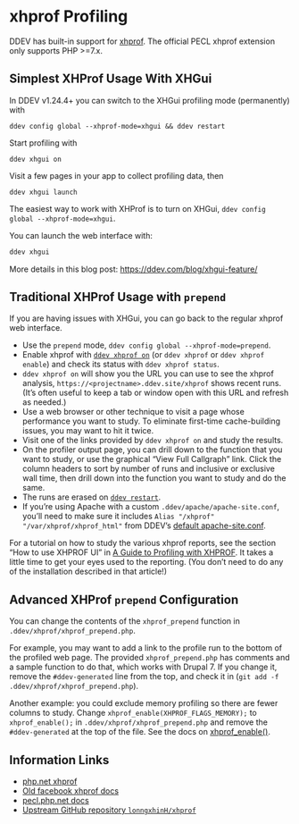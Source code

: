 # xhprof Profiling

DDEV has built-in support for [xhprof](https://www.php.net/manual/en/book.xhprof.php). The official PECL xhprof extension only supports PHP >=7.x.

## Simplest XHProf Usage With XHGui

In DDEV v1.24.4+ you can switch to the XHGui profiling mode (permanently) with

```
ddev config global --xhprof-mode=xhgui && ddev restart
```

Start profiling with

```
ddev xhgui on
```

Visit a few pages in your app to collect profiling data, then

```
ddev xhgui launch
```

The easiest way to work with XHProf is to turn on XHGui, `ddev config global --xhprof-mode=xhgui`.

You can launch the web interface with:

```bash
ddev xhgui
```

More details in this blog post: https://ddev.com/blog/xhgui-feature/

## Traditional XHProf Usage with `prepend`

If you are having issues with XHGui, you can go back to the regular xhprof web interface.

* Use the `prepend` mode, `ddev config global --xhprof-mode=prepend`.
* Enable xhprof with [`ddev xhprof on`](../usage/commands.md#xhprof) (or `ddev xhprof` or `ddev xhprof enable`) and check its status with `ddev xhprof status`.
* `ddev xhprof on` will show you the URL you can use to see the xhprof analysis, `https://<projectname>.ddev.site/xhprof` shows recent runs. (It’s often useful to keep a tab or window open with this URL and refresh as needed.)
* Use a web browser or other technique to visit a page whose performance you want to study. To eliminate first-time cache-building issues, you may want to hit it twice.
* Visit one of the links provided by `ddev xhprof on` and study the results.
* On the profiler output page, you can drill down to the function that you want to study, or use the graphical “View Full Callgraph” link. Click the column headers to sort by number of runs and inclusive or exclusive wall time, then drill down into the function you want to study and do the same.
* The runs are erased on [`ddev restart`](../usage/commands.md#restart).
* If you’re using Apache with a custom `.ddev/apache/apache-site.conf`, you’ll need to make sure it includes `Alias "/xhprof" "/var/xhprof/xhprof_html"` from DDEV’s [default apache-site.conf](https://github.com/ddev/ddev/blob/main/pkg/ddevapp/webserver_config_assets/apache-site-php.conf).

For a tutorial on how to study the various xhprof reports, see the section “How to use XHPROF UI” in [A Guide to Profiling with XHPROF](https://inviqa.com/blog/profiling-xhprof). It takes a little time to get your eyes used to the reporting. (You don’t need to do any of the installation described in that article!)

## Advanced XHProf `prepend` Configuration

You can change the contents of the `xhprof_prepend` function in `.ddev/xhprof/xhprof_prepend.php`.

For example, you may want to add a link to the profile run to the bottom of the profiled web page. The provided `xhprof_prepend.php` has comments and a sample function to do that, which works with Drupal 7. If you change it, remove the `#ddev-generated` line from the top, and check it in (`git add -f .ddev/xhprof/xhprof_prepend.php`).

Another example: you could exclude memory profiling so there are fewer columns to study. Change `xhprof_enable(XHPROF_FLAGS_MEMORY);` to `xhprof_enable();` in `.ddev/xhprof/xhprof_prepend.php` and remove the `#ddev-generated` at the top of the file. See the docs on [xhprof_enable()](https://www.php.net/manual/en/function.xhprof-enable.php).

## Information Links

* [php.net xhprof](https://www.php.net/manual/en/book.xhprof.php)
* [Old facebook xhprof docs](https://web.archive.org/web/20110514095512/http://mirror.facebook.net/facebook/xhprof/doc.html)
* [pecl.php.net docs](https://pecl.php.net/package/xhprof)
* [Upstream GitHub repository `lonngxhinH/xhprof`](https://github.com/longxinH/xhprof)
